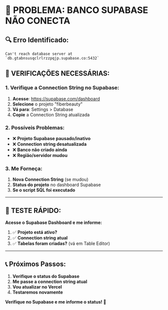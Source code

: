 # 🚨 PROBLEMA: BANCO SUPABASE NÃO CONECTA

## 🔍 **Erro Identificado:**
```
Can't reach database server at `db.gtabnsusqclrlrzzpqjp.supabase.co:5432`
```

## 🎯 **VERIFICAÇÕES NECESSÁRIAS:**

### **1. Verifique a Connection String no Supabase:**

1. **Acesse**: https://supabase.com/dashboard
2. **Selecione** o projeto "fiberbeauty"
3. **Vá para**: Settings > Database
4. **Copie** a Connection String atualizada

### **2. Possíveis Problemas:**

- ❌ **Projeto Supabase pausado/inativo**
- ❌ **Connection string desatualizada**
- ❌ **Banco não criado ainda**
- ❌ **Região/servidor mudou**

### **3. Me Forneça:**

1. **Nova Connection String** (se mudou)
2. **Status do projeto** no dashboard Supabase
3. **Se o script SQL foi executado**

---

## 🔧 **TESTE RÁPIDO:**

**Acesse o Supabase Dashboard e me informe:**

1. ✅ **Projeto está ativo?**
2. ✅ **Connection string atual**
3. ✅ **Tabelas foram criadas?** (vá em Table Editor)

---

## 📞 **Próximos Passos:**

1. **Verifique o status do Supabase**
2. **Me passe a connection string atual**
3. **Vou atualizar no Vercel**
4. **Testaremos novamente**

**Verifique no Supabase e me informe o status! 🚀**
